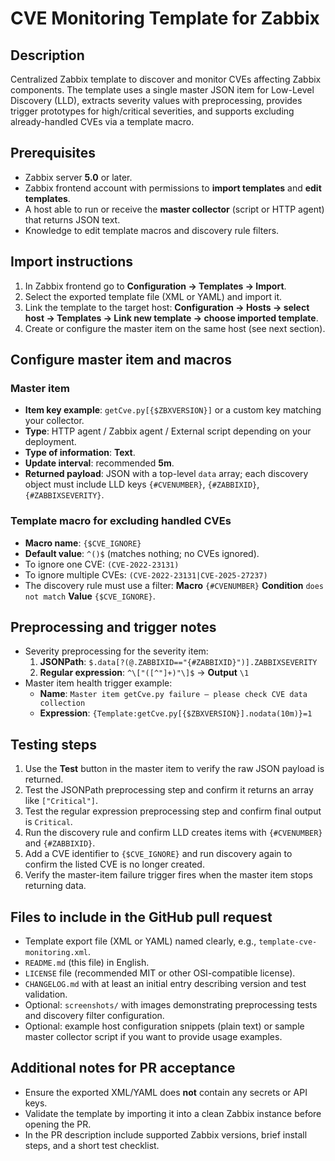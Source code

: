 # CVE Monitoring Template for Zabbix

## Description
Centralized Zabbix template to discover and monitor CVEs affecting Zabbix components. The template uses a single master JSON item for Low-Level Discovery (LLD), extracts severity values with preprocessing, provides trigger prototypes for high/critical severities, and supports excluding already-handled CVEs via a template macro.

## Prerequisites
- Zabbix server **5.0** or later.  
- Zabbix frontend account with permissions to **import templates** and **edit templates**.  
- A host able to run or receive the **master collector** (script or HTTP agent) that returns JSON text.  
- Knowledge to edit template macros and discovery rule filters.

## Import instructions
1. In Zabbix frontend go to **Configuration → Templates → Import**.  
2. Select the exported template file (XML or YAML) and import it.  
3. Link the template to the target host: **Configuration → Hosts → select host → Templates → Link new template → choose imported template**.  
4. Create or configure the master item on the same host (see next section).

## Configure master item and macros

### Master item
- **Item key example**: `getCve.py[{$ZBXVERSION}]` or a custom key matching your collector.  
- **Type**: HTTP agent / Zabbix agent / External script depending on your deployment.  
- **Type of information**: **Text**.  
- **Update interval**: recommended **5m**.  
- **Returned payload**: JSON with a top-level `data` array; each discovery object must include LLD keys `{#CVENUMBER}`, `{#ZABBIXID}`, `{#ZABBIXSEVERITY}`.

### Template macro for excluding handled CVEs
- **Macro name**: `{$CVE_IGNORE}`  
- **Default value**: `^()$` (matches nothing; no CVEs ignored).  
- To ignore one CVE: `(CVE-2022-23131)`  
- To ignore multiple CVEs: `(CVE-2022-23131|CVE-2025-27237)`  
- The discovery rule must use a filter: **Macro** `{#CVENUMBER}` **Condition** `does not match` **Value** `{$CVE_IGNORE}`.

## Preprocessing and trigger notes
- Severity preprocessing for the severity item:
  1. **JSONPath**: `$.data[?(@.ZABBIXID=="{#ZABBIXID}")].ZABBIXSEVERITY`  
  2. **Regular expression**: `^\["([^"]+)"\]$` → **Output** `\1`  
- Master item health trigger example:
  - **Name**: `Master item getCve.py failure — please check CVE data collection`  
  - **Expression**: `{Template:getCve.py[{$ZBXVERSION}].nodata(10m)}=1`

## Testing steps
1. Use the **Test** button in the master item to verify the raw JSON payload is returned.  
2. Test the JSONPath preprocessing step and confirm it returns an array like `["Critical"]`.  
3. Test the regular expression preprocessing step and confirm final output is `Critical`.  
4. Run the discovery rule and confirm LLD creates items with `{#CVENUMBER}` and `{#ZABBIXID}`.  
5. Add a CVE identifier to `{$CVE_IGNORE}` and run discovery again to confirm the listed CVE is no longer created.  
6. Verify the master-item failure trigger fires when the master item stops returning data.

## Files to include in the GitHub pull request
- Template export file (XML or YAML) named clearly, e.g., `template-cve-monitoring.xml`.  
- `README.md` (this file) in English.  
- `LICENSE` file (recommended MIT or other OSI-compatible license).  
- `CHANGELOG.md` with at least an initial entry describing version and test validation.  
- Optional: `screenshots/` with images demonstrating preprocessing tests and discovery filter configuration.  
- Optional: example host configuration snippets (plain text) or sample master collector script if you want to provide usage examples.

## Additional notes for PR acceptance
- Ensure the exported XML/YAML does **not** contain any secrets or API keys.  
- Validate the template by importing it into a clean Zabbix instance before opening the PR.  
- In the PR description include supported Zabbix versions, brief install steps, and a short test checklist.
